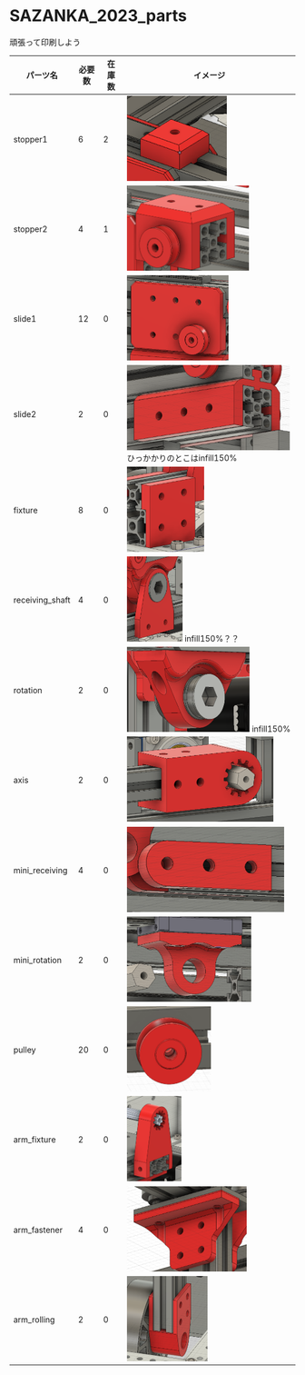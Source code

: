 # SAZANKA_2023_parts

頑張って印刷しよう

| パーツ名      | 必要数 | 在庫数 | イメージ                           |
| ------------- | ------ | ------ | ---------------------------------- |
| stopper1      | 6      | 2      | <img src="img/stopper1.png" alt="" height="150">  |
| stopper2      | 4      | 1      | <img src="img/stopper2.png" alt="" height="150">  |
| slide1      | 12      | 0      | <img src="img/slide1.png" alt="" height="150">  |
| slide2      | 2      | 0     |  <img src="img/slide2.png" alt="" height="150"> ひっかかりのとこはinfill150% |
| fixture      | 8      | 0      | <img src="img/fixture.png" alt="" height="150">  |
| receiving_shaft    | 4      | 0      | <img src="img/receiving_shaft.png" alt="" height="150"> infill150%？？ |
| rotation      | 2      | 0     |  <img src="img/rotation.png" alt="" height="150"> infill150% |
| axis     | 2      | 0      | <img src="img/axis.png" alt="" height="150">  |
|mini_receiving   | 4      | 0      | <img src="img/mini_receiving.png" alt="" height="150">  |
| mini_rotation     | 2      | 0      | <img src="img/mini_rotation.png" alt="" height="150">  |
|pulley   | 20      | 0      | <img src="img/pulley.png" alt="" height="150">  |
| arm_fixture    | 2      | 0      | <img src="img/arm_fixture.png" alt="" height="150">  |
|arm_fastener   | 4      | 0      | <img src="img/arm_fastener.png" alt="" height="150">  |
|arm_rolling   | 2      | 0      | <img src="img/arm_rolling.png" alt="" height="150">  |

